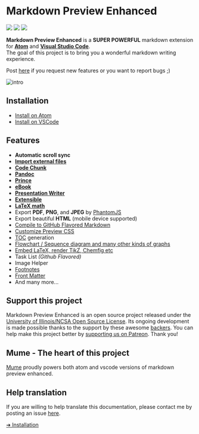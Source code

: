# Markdown Preview Enhanced

[![](https://img.shields.io/github/tag/shd101wyy/markdown-preview-enhanced.svg)](https://github.com/shd101wyy/markdown-preview-enhanced/releases) ![](https://img.shields.io/apm/dm/markdown-preview-enhanced.svg)  [![](https://img.shields.io/github/stars/shd101wyy/markdown-preview-enhanced.svg?style=social&label=Star)](https://github.com/shd101wyy/markdown-preview-enhanced)  

**Markdown Preview Enhanced** is a **SUPER POWERFUL** markdown extension for [**Atom**](https://atom.io/packages/markdown-preview-enhanced) and [**Visual Studio Code**](https://marketplace.visualstudio.com/items?itemName=shd101wyy.markdown-preview-enhanced).   
The goal of this project is to bring you a wonderful markdown writing experience.  

Post [here](https://github.com/shd101wyy/markdown-preview-enhanced/issues) if you request new features or you want to report bugs ;)

![intro](https://user-images.githubusercontent.com/1908863/26898176-a5cad7fc-4b90-11e7-9d8c-74f85f28f133.gif)

## Installation
* [Install on Atom](installation.md)
* [Install on VSCode](vscode-installation.md)

## Features

- **Automatic scroll sync**  
- **[Import external files](file-imports.md)**
- **[Code Chunk](code-chunk.md)**
- **[Pandoc](pandoc.md)**
- **[Prince](prince.md)**  
- **[eBook](ebook.md)**
- **[Presentation Writer](presentation.md)**
- **[Extensible](developer.md?id=how-to-write-extensions)**
- **[LaTeX math](math.md)**  
- Export **PDF**, **PNG**, and **JPEG** by [PhantomJS](phantomjs.md)   
- Export beautiful **HTML** (mobile device supported)  
- [Compile to GitHub Flavored Markdown](markdown.md)
- [Customize Preview CSS](customize-css.md)  
- [TOC](toc.md) generation  
- [Flowchart / Sequence diagram and many other kinds of graphs](graphs.md)
- [Embed LaTeX, render TikZ, Chemfig etc](code-chunk.md?id=latex)
- Task List *(Github Flavored)*  
- Image Helper
- [Footnotes](https://github.com/shd101wyy/markdown-preview-enhanced/issues/35)  
- [Front Matter](https://github.com/shd101wyy/markdown-preview-enhanced/issues/100)
- And many more...

## Support this project
Markdown Preview Enhanced is an open source project released under the [University of Illinois/NCSA Open Source License](LICENSE.md). Its ongoing development is made possible thanks to the support by these awesome [backers](backers.md). You can help make this project better by [supporting us on Patreon](https://www.patreon.com/shd101wyy). Thank you!  

## Mume - The heart of this project
[Mume](https://github.com/shd101wyy/mume) proudly powers both atom and vscode versions of markdown preview enhanced.   

## Help translation
If you are willing to help translate this documentation, please contact me by posting an issue [here](https://github.com/shd101wyy/markdown-preview-enhanced/issues).      

[➔ Installation](installation.md)